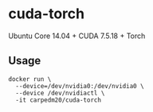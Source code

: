 cuda-torch
==========

Ubuntu Core 14.04 + CUDA 7.5.18 + Torch

Usage
-----

    docker run \
      --device=/dev/nvidia0:/dev/nvidia0 \
      --device /dev/nvidiactl \
      -it carpedm20/cuda-torch
